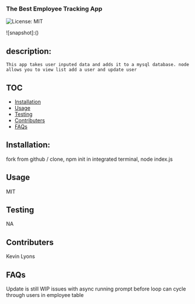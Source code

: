 ### The Best Employee Tracking App

![License: MIT](https://img.shields.io/badge/License-MIT-green.svg)

![snapshot]:()

## description:

    This app takes user inputed data and adds it to a mysql database. node allows you to view list add a user and update user

## TOC

- [Installation](#installation)
- [Usage](#usage)
- [Testing](#tests)
- [Contributers](#Contributers)
- [FAQs](#FAQs)

## Installation:

fork from github / clone, npm init in integrated terminal, node index.js

## Usage

MIT

## Testing

NA

## Contributers

Kevin Lyons

## FAQs

Update is still WIP issues with async running prompt before loop can cycle through users in employee table
